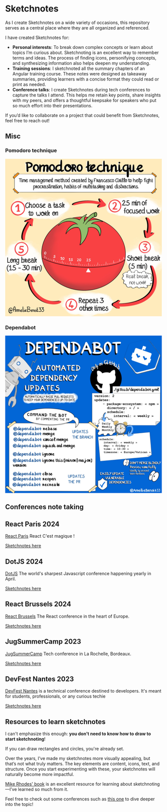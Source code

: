 # Sketchnotes

As I create Sketchnotes on a wide variety of occasions, this repository serves as a central place where they are all organized and referenced.

I have created Sketchnotes for:
- **Personal interests**: To break down complex concepts or learn about topics I’m curious about. Sketchnoting is an excellent way to remember terms and ideas. The process of finding icons, personifying concepts, and synthesizing information also helps deepen my understanding.
- **Training sessions**: I sketchnoted all the summary chapters of an Angular training course. These notes were designed as takeaway summaries, providing learners with a concise format they could read or print as needed.
- **Conference talks**: I create Sketchnotes during tech conferences to capture the talks I attend. This helps me retain key points, share insights with my peers, and offers a thoughtful keepsake for speakers who put so much effort into their presentations.

If you’d like to collaborate on a project that could benefit from Sketchnotes, feel free to reach out!


## Misc

### Pomodoro technique 

![Sketchnote of Pomodoro technique](misc/pomodoro.jpeg "Pomodoro technique")

### Dependabot 

![Sketchnote of Dependabot](misc/dependabot.jpeg "Dependabot")

## Conferences note taking 

## React Paris 2024

[React Paris](https://www.dotjs.io/) React C'est magique !

[Sketchnotes here](./React%Paris%202024/)

## DotJS 2024

[DotJS](https://www.dotjs.io/) The world's sharpest Javascript conference happening yearly in April.

[Sketchnotes here](./dotJS%202024/)

## React Brussels 2024

[React Brussels](https://www.react.brussels/) The React conference in the heart of Europe.

[Sketchnotes here](./React%Bussels%202024/)

## JugSummerCamp 2023

[JugSummerCamp](https://www.jugsummercamp.org/edition/15) Tech conference in La Rochelle, Bordeaux.

[Sketchnotes here](./JugSummerCamp%202023/)

## DevFest Nantes 2023

[DevFest Nantes](https://devfest2023.gdgnantes.com/en/) is a technical conference destined to developers. It's meant for students, professionals, or any curious techie

[Sketchnotes here](./Devfest%20Nantes%202023/)

## Resources to learn sketchnotes 

I can't emphasize this enough: **you don't need to know how to draw to start sketchnoting**! 

If you can draw rectangles and circles, you're already set.

Over the years, I’ve made my sketchnotes more visually appealing, but that’s not what truly matters. The key elements are content, icons, text, and structure. Once you start experimenting with these, your sketchnotes will naturally become more impactful.

[Mike Rhodes' book](https://rohdesign.com/handbook) is an excellent resource for learning about sketchnoting—I’ve learned so much from it.

Feel free to check out some conferences such as [this one](https://youtu.be/sxyHF5pptgY) to dive deeper into the topic! 

